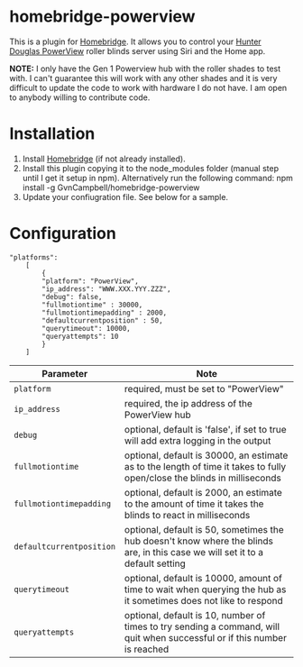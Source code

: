# homebridge-powerview

This is a plugin for [Homebridge](https://github.com/nfarina/homebridge).  It allows you to control your [Hunter Douglas PowerView](http://promos.hunterdouglas.ca/powerview-en/) roller blinds server using Siri and the Home app.

**NOTE:** I only have the Gen 1 Powerview hub with the roller shades to test with.  I can't guarantee this will work with any other shades and it is very difficult to update the code to work with hardware I do not have. I am open to anybody willing to contribute code.


# Installation

1.  Install [Homebridge](https://github.com/nfarina/homebridge) (if not already installed).
2.  Install this plugin copying it to the node_modules folder (manual step until I get it setup in npm).
	Alternatively run the following command:  npm install -g GvnCampbell/homebridge-powerview
3.  Update your confiugration file.  See below for a sample.



# Configuration

```
"platforms":
    [
       	{
        "platform": "PowerView",
        "ip_address": "WWW.XXX.YYY.ZZZ",
        "debug": false,
        "fullmotiontime" : 30000,
        "fullmotiontimepadding" : 2000,
        "defaultcurrentposition" : 50,
        "querytimeout": 10000,
        "queryattempts": 10
        }
    ]
```


| Parameter                  | Note                                                                                                                                                                                         |
|----------------------------|----------------------------------------------------------------------------------------------------------------------------------------------------------------------------------------------|
| `platform`                 | required, must be set to "PowerView"                                                                                                                                                         |
| `ip_address`               | required, the ip address of the PowerView hub                                                                                                                                                |
| `debug`                    | optional, default is 'false', if set to true will add extra logging in the output                                                                                                            |
| `fullmotiontime`           | optional, default is 30000, an estimate as to the length of time it takes to fully open/close the blinds in milliseconds                                                                     |
| `fullmotiontimepadding`    | optional, default is 2000, an estimate to the amount of time it takes the blinds to react in milliseconds                                                                                    |
| `defaultcurrentposition`   | optional, default is 50, sometimes the hub doesn't know where the blinds are, in this case we will set it to a default setting                                                               |
| `querytimeout`             | optional, default is 10000, amount of time to wait when querying the hub as it sometimes does not like to respond                                                                            |
| `queryattempts`            | optional, default is 10, number of times to try sending a command, will quit when successful or if this number is reached                                                                    |
